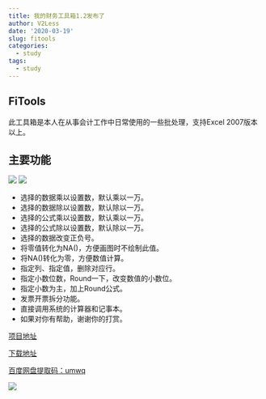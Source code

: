 ```yaml
---
title: 我的财务工具箱1.2发布了
author: V2Less
date: '2020-03-19'
slug: fitools
categories:
  - study
tags:
  - study
---
```

## FiTools
此工具箱是本人在从事会计工作中日常使用的一些批处理，支持Excel 2007版本以上。
## 主要功能
![](/post/2020-03-19-我的财务工具箱1-0发布了_files/xc.gif)
![](/post/2020-03-19-我的财务工具箱1-0发布了_files/fapiaochaifen.gif)

- 选择的数据乘以设置数，默认乘以一万。
- 选择的数据除以设置数，默认除以一万。
- 选择的公式乘以设置数，默认乘以一万。
- 选择的公式除以设置数，默认除以一万。
- 选择的数据改变正负号。
- 将零值转化为NA()，方便画图时不绘制此值。
- 将NA()转化为零，方便数值计算。
- 指定列、指定值，删除对应行。
- 指定小数位数，Round一下，改变数值的小数位。
- 指定小数为主，加上Round公式。
- 发票开票拆分功能。
- 直接调用系统的计算器和记事本。
- 如果对你有帮助，谢谢你的打赏。





[项目地址](https://github.com/sandylaw/Fitools)

[下载地址](https://github.com/sandylaw/Fitools/releases)


[百度网盘提取码：umwq](https://pan.baidu.com/s/1Cn12Rw_Rl1NhkWiedEbAYQ)

![](/post/2020-03-19-我的财务工具箱1-0发布了_files/pay.png)
